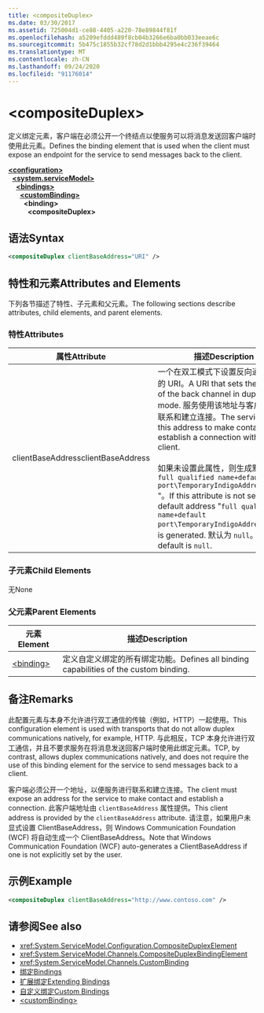 ```yaml
---
title: <compositeDuplex>
ms.date: 03/30/2017
ms.assetid: 725004d1-ce88-4405-a220-78e89844f81f
ms.openlocfilehash: a5209efddd489f8cb04b3266e6ba0bb033eeae6c
ms.sourcegitcommit: 5b475c1855b32cf78d2d1bbb4295e4c236f39464
ms.translationtype: MT
ms.contentlocale: zh-CN
ms.lasthandoff: 09/24/2020
ms.locfileid: "91176014"
---
```

# \<compositeDuplex>

<span data-ttu-id="a7274-101">定义绑定元素，客户端在必须公开一个终结点以使服务可以将消息发送回客户端时使用此元素。</span><span class="sxs-lookup"><span data-stu-id="a7274-101">Defines the binding element that is used when the client must expose an endpoint for the service to send messages back to the client.</span></span>  
  
[**\<configuration>**](../configuration-element.md)\
&nbsp;&nbsp;[**\<system.serviceModel>**](system-servicemodel.md)\
&nbsp;&nbsp;&nbsp;&nbsp;[**\<bindings>**](bindings.md)\
&nbsp;&nbsp;&nbsp;&nbsp;&nbsp;&nbsp;[**\<customBinding>**](custombinding.md)\
&nbsp;&nbsp;&nbsp;&nbsp;&nbsp;&nbsp;&nbsp;&nbsp;**\<binding>**\
&nbsp;&nbsp;&nbsp;&nbsp;&nbsp;&nbsp;&nbsp;&nbsp;&nbsp;&nbsp;**\<compositeDuplex>**  
  
## <a name="syntax"></a><span data-ttu-id="a7274-102">语法</span><span class="sxs-lookup"><span data-stu-id="a7274-102">Syntax</span></span>  
  
```xml  
<compositeDuplex clientBaseAddress="URI" />
```  
  
## <a name="attributes-and-elements"></a><span data-ttu-id="a7274-103">特性和元素</span><span class="sxs-lookup"><span data-stu-id="a7274-103">Attributes and Elements</span></span>  

 <span data-ttu-id="a7274-104">下列各节描述了特性、子元素和父元素。</span><span class="sxs-lookup"><span data-stu-id="a7274-104">The following sections describe attributes, child elements, and parent elements.</span></span>  
  
### <a name="attributes"></a><span data-ttu-id="a7274-105">特性</span><span class="sxs-lookup"><span data-stu-id="a7274-105">Attributes</span></span>  
  
|<span data-ttu-id="a7274-106">属性</span><span class="sxs-lookup"><span data-stu-id="a7274-106">Attribute</span></span>|<span data-ttu-id="a7274-107">描述</span><span class="sxs-lookup"><span data-stu-id="a7274-107">Description</span></span>|  
|---------------|-----------------|  
|<span data-ttu-id="a7274-108">clientBaseAddress</span><span class="sxs-lookup"><span data-stu-id="a7274-108">clientBaseAddress</span></span>|<span data-ttu-id="a7274-109">一个在双工模式下设置反向通道地址的 URI。</span><span class="sxs-lookup"><span data-stu-id="a7274-109">A URI that sets the address of the back channel in duplex mode.</span></span> <span data-ttu-id="a7274-110">服务使用该地址与客户端进行联系和建立连接。</span><span class="sxs-lookup"><span data-stu-id="a7274-110">The service uses this address to make contact and establish a connection with the client.</span></span><br /><br /> <span data-ttu-id="a7274-111">如果未设置此属性，则生成默认地址 " `full qualified name+default port\TemporaryIndigoAddress\guid` "。</span><span class="sxs-lookup"><span data-stu-id="a7274-111">If this attribute is not set, a default address "`full qualified name+default port\TemporaryIndigoAddress\guid`" is generated.</span></span> <span data-ttu-id="a7274-112">默认为 `null`。</span><span class="sxs-lookup"><span data-stu-id="a7274-112">The default is `null`.</span></span>|  
  
### <a name="child-elements"></a><span data-ttu-id="a7274-113">子元素</span><span class="sxs-lookup"><span data-stu-id="a7274-113">Child Elements</span></span>  

 <span data-ttu-id="a7274-114">无</span><span class="sxs-lookup"><span data-stu-id="a7274-114">None</span></span>  
  
### <a name="parent-elements"></a><span data-ttu-id="a7274-115">父元素</span><span class="sxs-lookup"><span data-stu-id="a7274-115">Parent Elements</span></span>  
  
|<span data-ttu-id="a7274-116">元素</span><span class="sxs-lookup"><span data-stu-id="a7274-116">Element</span></span>|<span data-ttu-id="a7274-117">描述</span><span class="sxs-lookup"><span data-stu-id="a7274-117">Description</span></span>|  
|-------------|-----------------|  
|[\<binding>](bindings.md)|<span data-ttu-id="a7274-118">定义自定义绑定的所有绑定功能。</span><span class="sxs-lookup"><span data-stu-id="a7274-118">Defines all binding capabilities of the custom binding.</span></span>|  
  
## <a name="remarks"></a><span data-ttu-id="a7274-119">备注</span><span class="sxs-lookup"><span data-stu-id="a7274-119">Remarks</span></span>  

 <span data-ttu-id="a7274-120">此配置元素与本身不允许进行双工通信的传输（例如，HTTP）一起使用。</span><span class="sxs-lookup"><span data-stu-id="a7274-120">This configuration element is used with transports that do not allow duplex communications natively, for example, HTTP.</span></span> <span data-ttu-id="a7274-121">与此相反，TCP 本身允许进行双工通信，并且不要求服务在将消息发送回客户端时使用此绑定元素。</span><span class="sxs-lookup"><span data-stu-id="a7274-121">TCP, by contrast, allows duplex communications natively, and does not require the use of this binding element for the service to send messages back to a client.</span></span>  
  
 <span data-ttu-id="a7274-122">客户端必须公开一个地址，以便服务进行联系和建立连接。</span><span class="sxs-lookup"><span data-stu-id="a7274-122">The client must expose an address for the service to make contact and establish a connection.</span></span> <span data-ttu-id="a7274-123">此客户端地址由 `clientBaseAddress` 属性提供。</span><span class="sxs-lookup"><span data-stu-id="a7274-123">This client address is provided by the `clientBaseAddress` attribute.</span></span> <span data-ttu-id="a7274-124">请注意，如果用户未显式设置 ClientBaseAddress，则 Windows Communication Foundation (WCF) 将自动生成一个 ClientBaseAddress。</span><span class="sxs-lookup"><span data-stu-id="a7274-124">Note that Windows Communication Foundation (WCF) auto-generates a ClientBaseAddress if one is not explicitly set by the user.</span></span>  
  
## <a name="example"></a><span data-ttu-id="a7274-125">示例</span><span class="sxs-lookup"><span data-stu-id="a7274-125">Example</span></span>  
  
```xml  
<compositeDuplex clientBaseAddress="http://www.contoso.com" />
```  
  
## <a name="see-also"></a><span data-ttu-id="a7274-126">请参阅</span><span class="sxs-lookup"><span data-stu-id="a7274-126">See also</span></span>

- <xref:System.ServiceModel.Configuration.CompositeDuplexElement>
- <xref:System.ServiceModel.Channels.CompositeDuplexBindingElement>
- <xref:System.ServiceModel.Channels.CustomBinding>
- [<span data-ttu-id="a7274-127">绑定</span><span class="sxs-lookup"><span data-stu-id="a7274-127">Bindings</span></span>](../../../wcf/bindings.md)
- [<span data-ttu-id="a7274-128">扩展绑定</span><span class="sxs-lookup"><span data-stu-id="a7274-128">Extending Bindings</span></span>](../../../wcf/extending/extending-bindings.md)
- [<span data-ttu-id="a7274-129">自定义绑定</span><span class="sxs-lookup"><span data-stu-id="a7274-129">Custom Bindings</span></span>](../../../wcf/extending/custom-bindings.md)
- [\<customBinding>](custombinding.md)
